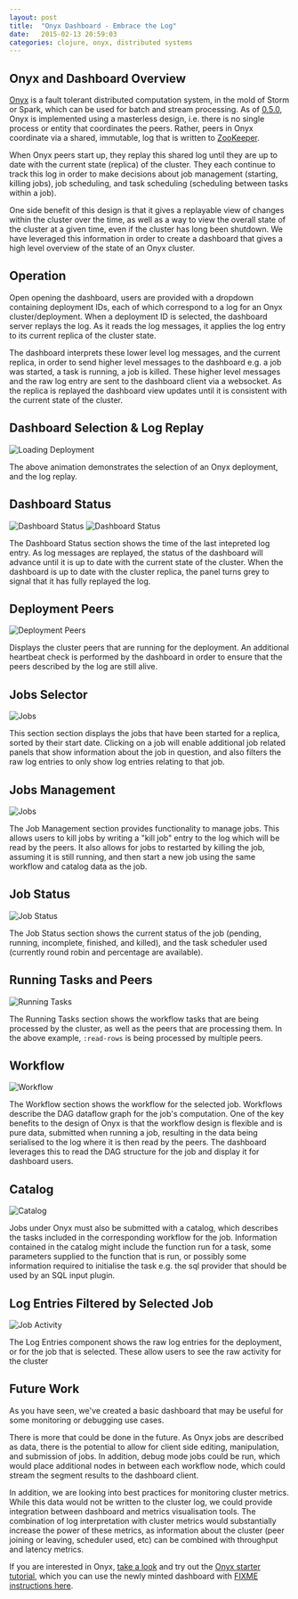 ```yaml
---
layout: post
title:  "Onyx Dashboard - Embrace the Log"
date:   2015-02-13 20:59:03
categories: clojure, onyx, distributed systems
---
```


## Onyx and Dashboard Overview

[Onyx](https://github.com/MichaelDrogalis/onyx) is a fault tolerant distributed
computation system, in the mold of Storm or Spark, which can be used for batch
and stream processing. As of
[0.5.0](http://michaeldrogalis.github.io/jekyll/update/2015/01/20/Onyx-0.5.0:-The-Cluster-as-a-Value.html),
Onyx is implemented using a masterless design, i.e. there is no single process
or entity that coordinates the peers. Rather, peers in Onyx coordinate via a
shared, immutable, log that is written to
[ZooKeeper](http://zookeeper.apache.org/).

When Onyx peers start up, they replay this shared log until they are up to date
with the current state (replica) of the cluster. They each continue to track
this log in order to make decisions about job management (starting, killing
jobs), job scheduling, and task scheduling (scheduling between tasks within a
job).

One side benefit of this design is that it gives a replayable view of changes
within the cluster over the time, as well as a way to view the overall state of
the cluster at a given time, even if the cluster has long been shutdown. We
have leveraged this information in order to create a dashboard that gives a
high level overview of the state of an Onyx cluster.

## Operation

Open opening the dashboard, users are provided with a dropdown containing
deployment IDs, each of which correspond to a log for an Onyx
cluster/deployment. When a deployment ID is selected, the dashboard server
replays the log. As it reads the log messages, it applies the log entry to its
current replica of the cluster state.

The dashboard interprets these lower level log messages, and the current
replica, in order to send higher level messages to the dashboard e.g. a job was
started, a task is running, a job is killed. These higher level messages and
the raw log entry are sent to the dashboard client via a websocket. As the
replica is replayed the dashboard view updates until it is consistent with the
current state of the cluster.

## Dashboard Selection & Log Replay

![Loading Deployment](https://raw.githubusercontent.com/lbradstreet/lbradstreet.github.io/dashboard-post/images/dashboard/streaming_log.gif)

The above animation demonstrates the selection of an Onyx deployment, and the log replay.

## Dashboard Status

![Dashboard Status](https://raw.githubusercontent.com/lbradstreet/lbradstreet.github.io/dashboard-post/images/dashboard/dashboard_status.png)
![Dashboard Status](https://raw.githubusercontent.com/lbradstreet/lbradstreet.github.io/dashboard-post/images/dashboard/loading_deployment.gif)

The Dashboard Status section shows the time of the last intepreted log entry.
As log messages are replayed, the status of the dashboard will advance until it
is up to date with the current state of the cluster. When the dashboard is up
to date with the cluster replica, the panel turns grey to signal that it has
fully replayed the log.

## Deployment Peers

![Deployment Peers](https://raw.githubusercontent.com/lbradstreet/lbradstreet.github.io/dashboard-post/images/dashboard/deployment_peers.png)

Displays the cluster peers that are running for the deployment. An additional
heartbeat check is performed by the dashboard in order to ensure that the peers
described by the log are still alive.

## Jobs Selector

![Jobs](https://raw.githubusercontent.com/lbradstreet/lbradstreet.github.io/dashboard-post/images/dashboard/jobs.png)

This section section displays the jobs that have been started for a replica,
sorted by their start date. Clicking on a job will enable additional job
related panels that show information about the job in question, and also
filters the raw log entries to only show log entries relating to that job.

## Jobs Management

![Jobs](https://raw.githubusercontent.com/lbradstreet/lbradstreet.github.io/dashboard-post/images/dashboard/job_management.png)

The Job Management section provides functionality to manage jobs. This allows
users to kill jobs by writing a "kill job" entry to the log which will be read
by the peers. It also allows for jobs to restarted by killing the job, assuming
it is still running, and then start a new job using the same workflow and
catalog data as the job.

## Job Status

![Job Status](https://raw.githubusercontent.com/lbradstreet/lbradstreet.github.io/dashboard-post/images/dashboard/job_status.png)

The Job Status section shows the current status of the job (pending, running,
incomplete, finished, and killed), and the task scheduler used (currently round
robin and percentage are available).

## Running Tasks and Peers

![Running Tasks](https://raw.githubusercontent.com/lbradstreet/lbradstreet.github.io/dashboard-post/images/dashboard/running_tasks.png)

The Running Tasks section shows the workflow tasks that are being processed by
the cluster, as well as the peers that are processing them. In the above
example, `:read-rows` is being processed by multiple peers.


## Workflow

![Workflow](https://raw.githubusercontent.com/lbradstreet/lbradstreet.github.io/dashboard-post/images/dashboard/workflow.png)

The Workflow section shows the workflow for the selected job. Workflows
describe the DAG dataflow graph for the job's computation. One of the key
benefits to the design of Onyx is that the workflow design is flexible and is
pure data, submitted when running a job, resulting in the data being serialised
to the log where it is then read by the peers.  The dashboard leverages this to
read the DAG structure for the job and display it for dashboard users.

## Catalog

![Catalog](https://raw.githubusercontent.com/lbradstreet/lbradstreet.github.io/dashboard-post/images/dashboard/catalog.png)

Jobs under Onyx must also be submitted with a catalog, which describes the
tasks included in the corresponding workflow for the job. Information contained
in the catalog might include the function run for a task, some parameters
supplied to the function that is run, or possibly some information required to
initialise the task e.g. the sql provider that should be used by an SQL input
plugin.  

## Log Entries Filtered by Selected Job

![Job Activity](https://raw.githubusercontent.com/lbradstreet/lbradstreet.github.io/dashboard-post/images/dashboard/job_activity.png)

The Log Entries component shows the raw log entries for the deployment, or for
the job that is selected. These allow users to see the raw activity for the cluster

## Future Work

As you have seen, we've created a basic dashboard that may be useful for
some monitoring or debugging use cases. 

There is more that could be done in the future. As Onyx jobs are described as
data, there is the potential to allow for client side editing, manipulation,
and submission of jobs. In addition, debug mode jobs could be run, which would
place additional nodes in between each workflow node, which could stream the
segment results to the dashboard client. 

In addition, we are looking into best practices for monitoring cluster metrics.
While this data would not be written to the cluster log, we could provide
integration between dashboard and metrics visualisation tools. The combination
of log interpretation with cluster metrics would substantially increase the
power of these metrics, as information about the cluster (peer joining or
leaving, scheduler used, etc) can be combined with throughput and latency
metrics.

If you are interested in Onyx, [take a
look](https://github.com/MichaelDrogalis/onyx) and try out the [Onyx starter
tutorial](https://github.com/MichaelDrogalis/onyx-starter), which you can use
the newly minted dashboard with [FIXME instructions here](FIXME).
